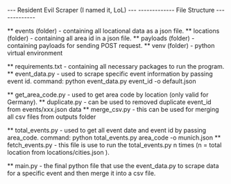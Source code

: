 --- Resident Evil Scraper (I named it, LoL) ---
------------- File Structure -------------


** events (folder)    - containing all locational data as a json file.
** locations (folder) - containing all area id in a json file.
** payloads (folder)  - containing payloads for sending POST request.
** venv (folder)      - python virtual environment

** requirements.txt - containing all necessary packages to run the program.
** event_data.py    - used to scrape specific event information by passing event id.
                      command: python event_data.py event_id -o default.json

** get_area_code.py - used to get area code by location (only valid for Germany).
** duplicate.py     - can be used to removed duplicate event_id from events/xxx.json data
** merge_csv.py     - this can be used for merging all csv files from outputs folder

** total_events.py  - used to get all event date and event id by passing area_code.
                      command: python total_events.py area_code -o munich.json
** fetch_events.py  - this file is use to run the total_events.py n times (n = total location from locations/cities.json ).

** main.py          - the final python file that use the event_data.py to scrape data for a specific event and then merge it into a csv file.


